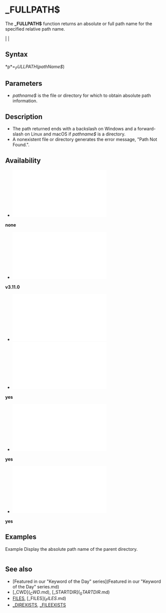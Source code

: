 # _FULLPATH$

The **_FULLPATH$** function returns an absolute or full path name for the specified relative path name.

  

|  |

## Syntax

*p$* = _FULLPATH$(*pathName$*)
  

## Parameters

* *pathname$* is the file or directory for which to obtain absolute path information.

  

## Description

* The path returned ends with a backslash on Windows and a forward-slash on Linux and macOS if *pathname$* is a directory.
* A nonexistent file or directory generates the error message, "Path Not Found.".

  

## Availability

* [![none](![none.md)](File:Qb64.png "none")

**none**
* [![v3.11.0](![v3.11.0.md)](File:Qbpe.png "v3.11.0")

**v3.11.0**
* [![Apix.png](![Apix.png.md)](File:Apix.png)
* [![yes](![yes.md)](File:Win.png "yes")

**yes**
* [![yes](![yes.md)](File:Lnx.png "yes")

**yes**
* [![yes](![yes.md)](File:Osx.png "yes")

**yes**

  

## Examples

Example
Display the absolute path name of the parent directory.

``` [PRINT](PRINT.md) "Parent directory full path: "; _FULLPATH$("../")  
```

  

## See also

* [Featured in our "Keyword of the Day" series](Featured in our "Keyword of the Day" series.md)
* [_CWD$](_CWD$.md), [_STARTDIR$](_STARTDIR$.md)
* [FILES](FILES.md), [_FILES$](_FILES$.md)
* [_DIREXISTS](_DIREXISTS.md), [_FILEEXISTS](_FILEEXISTS.md)

  
